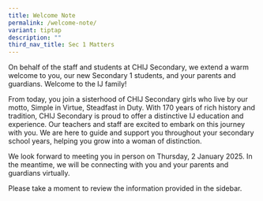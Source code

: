 ```yaml
---
title: Welcome Note
permalink: /welcome-note/
variant: tiptap
description: ""
third_nav_title: Sec 1 Matters
---
```

<p>On behalf of the staff and students at CHIJ Secondary, we extend a warm
welcome to you, our new Secondary 1 students, and your parents and guardians.
Welcome to the IJ family!</p>
<p>From today, you join a sisterhood of CHIJ Secondary girls who live by
our motto, Simple in Virtue, Steadfast in Duty. With 170 years of rich
history and tradition, CHIJ Secondary is proud to offer a distinctive IJ
education and experience. Our teachers and staff are excited to embark
on this journey with you. We are here to guide and support you throughout
your secondary school years, helping you grow into a woman of distinction.</p>
<p>We look forward to meeting you in person on Thursday, 2 January 2025.
In the meantime, we will be connecting with you and your parents and guardians
virtually.</p>
<p>Please take a moment to review the information provided in the sidebar.</p>
<p></p>